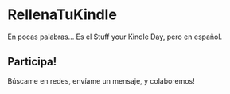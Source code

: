 # RellenaTuKindle
En pocas palabras... Es el Stuff your Kindle Day, pero en español.

## Participa!
B&uacute;scame en redes, env&iacute;ame un mensaje, y colaboremos!
